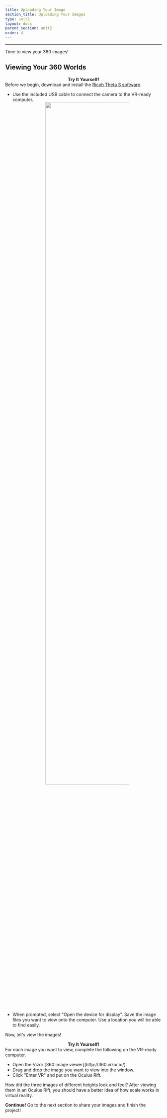 ```yaml
---
title: Uploading Your Image
section_title: Uploading Your Images
type: unit2
layout: docs
parent_section: unit2
order: 4
---
```

<hr>
Time to view your 360 images!

## Viewing Your 360 Worlds 

<div class="alert_green">
  <div style="text-align:center">
  	<strong>Try It Yourself!</strong> 
  </div>
  Before we begin, download and install the <a href='https://theta360.com/intl/support/download/pcapp/windows'>Ricoh Theta S software</a>.
  <ul> 
  	<li>Use the included USB cable to connect the camera to the VR-ready computer.</li>
    <div style="text-align:center">
      <img src="/images/docs/360_images/theta_connect_USB.jpg" width="75%" height="75%">
    </div>
	  <li>When prompted, select "Open the device for display". Save the image files you want to view onto the computer. Use a location you will be able to find easily.</li>
  </ul>
</div>

Now, let's view the images!

<div class="alert_green">
  <div style="text-align:center">
  	<strong>Try It Yourself!</strong> 
  </div>
  For each image you want to view, complete the following on the VR-ready computer.
  <ul> 
  	<li>Open the Vizor [360 image viewer](http://360.vizor.io/). </li>
  	<li>Drag and drop the image you want to view into the window. </li>
  	<li>Click "Enter VR" and put on the Oculus Rift. </li>
  </ul>
</div>

How did the three images of different heights look and feel? After viewing them in an Oculus Rift, you should have a better idea of how scale works in virtual reality. 

<div class="alert_green">
  <strong>Continue!</strong> Go to the next section to share your images and finish the project!
</div>